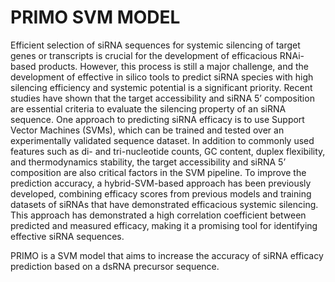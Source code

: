 # PRIMO SVM MODEL
Efficient selection of siRNA sequences for systemic silencing of target genes or transcripts is crucial for the development of efficacious RNAi-based products. However, this process is still a major challenge, and the development of effective in silico tools to predict siRNA species with high silencing efficiency and systemic potential is a significant priority. Recent studies have shown that the target accessibility and siRNA 5’ composition are essential criteria to evaluate the silencing property of an siRNA sequence.
One approach to predicting siRNA efficacy is to use Support Vector Machines (SVMs), which can be trained and tested over an experimentally validated sequence dataset. In addition to commonly used features such as di- and tri-nucleotide counts, GC content, duplex flexibility, and thermodynamics stability, the target accessibility and siRNA 5’ composition are also critical factors in the SVM pipeline.
To improve the prediction accuracy, a hybrid-SVM-based approach has been previously developed, combining efficacy scores from previous models and training datasets of siRNAs that have demonstrated efficacious systemic silencing. This approach has demonstrated a high correlation coefficient between predicted and measured efficacy, making it a promising tool for identifying effective siRNA sequences.

PRIMO is a SVM model that aims to increase the accuracy of siRNA efficacy prediction based on a dsRNA precursor sequence.
